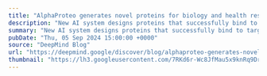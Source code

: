 ```yaml
---
title: "AlphaProteo generates novel proteins for biology and health research"
description: "New AI system designs proteins that successfully bind to target molecules, with potential for advancing drug design, disease understanding and more."
summary: "New AI system designs proteins that successfully bind to target molecules, with potential for advancing drug design, disease understanding and more."
pubDate: "Thu, 05 Sep 2024 15:00:00 +0000"
source: "DeepMind Blog"
url: "https://deepmind.google/discover/blog/alphaproteo-generates-novel-proteins-for-biology-and-health-research/"
thumbnail: "https://lh3.googleusercontent.com/7RKd6r-Wc8JfMau5x9knRq9DrOKGDwS3ye4YxY0jjWGntf74y8WL0lOlktJefxwkJYw33UEf2Ph_BhQ51TIufCxPkmtCPOpakekMpnOUwVI-3R6RzQ=w1200-h630-n-nu"
---
```


